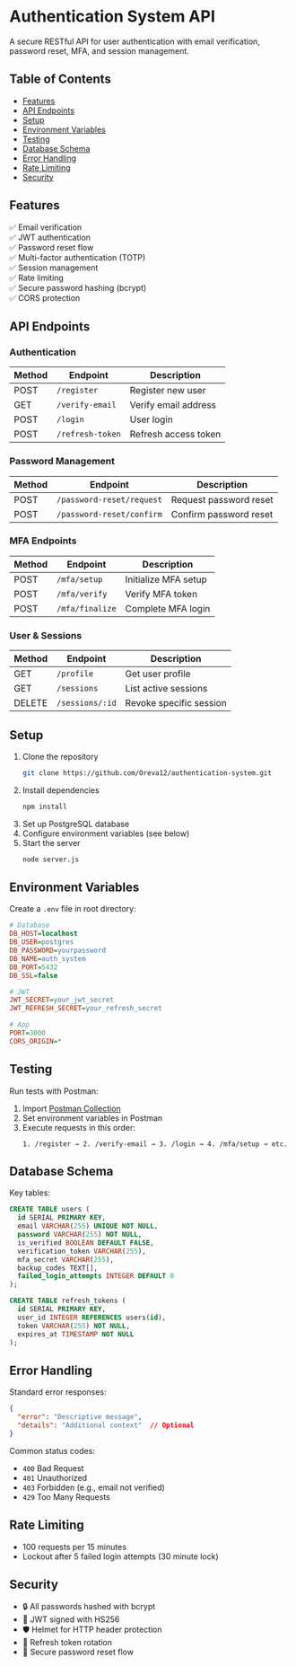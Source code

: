 
# Authentication System API

A secure RESTful API for user authentication with email verification, password reset, MFA, and session management.

## Table of Contents
- [Features](#features)
- [API Endpoints](#api-endpoints)
- [Setup](#setup)
- [Environment Variables](#environment-variables)
- [Testing](#testing)
- [Database Schema](#database-schema)
- [Error Handling](#error-handling)
- [Rate Limiting](#rate-limiting)
- [Security](#security)

## Features
✅ Email verification  
✅ JWT authentication  
✅ Password reset flow  
✅ Multi-factor authentication (TOTP)  
✅ Session management  
✅ Rate limiting  
✅ Secure password hashing (bcrypt)  
✅ CORS protection  

## API Endpoints

### Authentication
| Method | Endpoint          | Description                     |
|--------|-------------------|---------------------------------|
| POST   | `/register`       | Register new user               |
| GET    | `/verify-email`   | Verify email address            |
| POST   | `/login`          | User login                      |
| POST   | `/refresh-token`  | Refresh access token            |

### Password Management
| Method | Endpoint                     | Description                     |
|--------|------------------------------|---------------------------------|
| POST   | `/password-reset/request`    | Request password reset          |
| POST   | `/password-reset/confirm`    | Confirm password reset          |

### MFA Endpoints
| Method | Endpoint          | Description                     |
|--------|-------------------|---------------------------------|
| POST   | `/mfa/setup`      | Initialize MFA setup            |
| POST   | `/mfa/verify`     | Verify MFA token                |
| POST   | `/mfa/finalize`   | Complete MFA login              |

### User & Sessions
| Method | Endpoint          | Description                     |
|--------|-------------------|---------------------------------|
| GET    | `/profile`        | Get user profile                |
| GET    | `/sessions`       | List active sessions            |
| DELETE | `/sessions/:id`   | Revoke specific session         |

## Setup
1. Clone the repository
   ```bash
   git clone https://github.com/Oreva12/authentication-system.git
   ```
2. Install dependencies
   ```bash
   npm install
   ```
3. Set up PostgreSQL database
4. Configure environment variables (see below)
5. Start the server
   ```bash
   node server.js
   ```

## Environment Variables
Create a `.env` file in root directory:

```ini
# Database
DB_HOST=localhost
DB_USER=postgres
DB_PASSWORD=yourpassword
DB_NAME=auth_system
DB_PORT=5432
DB_SSL=false

# JWT
JWT_SECRET=your_jwt_secret
JWT_REFRESH_SECRET=your_refresh_secret

# App
PORT=3000
CORS_ORIGIN=*
```

## Testing
Run tests with Postman:

1. Import [Postman Collection](https://www.postman.com/bettest/authentication-api/collection/hhu9266/auth-system?action=share&creator=36861719&active-environment=36861719-ddf84d9f-f188-4033-8237-c8875928df46)
2. Set environment variables in Postman
3. Execute requests in this order:
   ```
   1. /register → 2. /verify-email → 3. /login → 4. /mfa/setup → etc.
   ```

## Database Schema
Key tables:
```sql
CREATE TABLE users (
  id SERIAL PRIMARY KEY,
  email VARCHAR(255) UNIQUE NOT NULL,
  password VARCHAR(255) NOT NULL,
  is_verified BOOLEAN DEFAULT FALSE,
  verification_token VARCHAR(255),
  mfa_secret VARCHAR(255),
  backup_codes TEXT[],
  failed_login_attempts INTEGER DEFAULT 0
);

CREATE TABLE refresh_tokens (
  id SERIAL PRIMARY KEY,
  user_id INTEGER REFERENCES users(id),
  token VARCHAR(255) NOT NULL,
  expires_at TIMESTAMP NOT NULL
);
```

## Error Handling
Standard error responses:
```json
{
  "error": "Descriptive message",
  "details": "Additional context"  // Optional
}
```

Common status codes:
- `400` Bad Request
- `401` Unauthorized  
- `403` Forbidden (e.g., email not verified)
- `429` Too Many Requests

## Rate Limiting
- 100 requests per 15 minutes
- Lockout after 5 failed login attempts (30 minute lock)

## Security
- 🔒 All passwords hashed with bcrypt
- 🔑 JWT signed with HS256
- 🛡️ Helmet for HTTP header protection
- 🔄 Refresh token rotation
- 📧 Secure password reset flow
